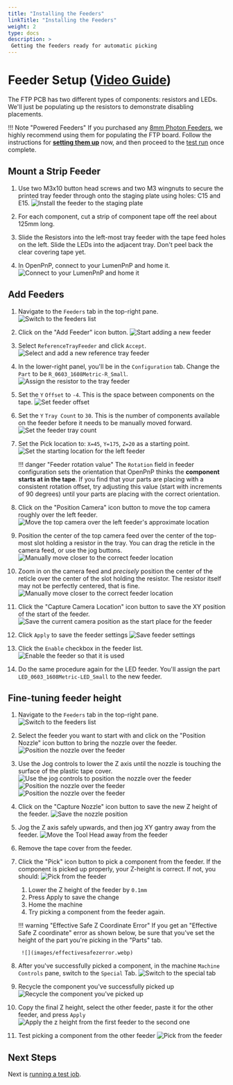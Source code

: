 ```yaml
---
title: "Installing the Feeders"
linkTitle: "Installing the Feeders"
weight: 2
type: docs
description: >
 Getting the feeders ready for automatic picking
---
```

# Feeder Setup ([Video Guide](https://youtu.be/W0kdrxkkXUw?si=4_92zIogzx7Cs2Lq&t=512))

The FTP PCB has two different types of components: resistors and LEDs. We'll just be populating up the resistors to demonstrate disabling placements.

!!! Note "Powered Feeders"
    If you purchased any [8mm Photon Feeders](https://opulo.io/products/8mm-feeder), we highly recommend using them for populating the FTP board. Follow the instructions for **[setting them up](../../../feeders/1-overview/feeder-overview.md)** now, and then proceed to the [test run](../3-test-run/index.md) once complete.

## Mount a Strip Feeder

1. Use two M3x10 button head screws and two M3 wingnuts to secure the printed tray feeder through onto the staging plate using holes: C15 and E15.
  ![Install the feeder to the staging plate](images/Feeder-installed-with-screws.webp)

1. For each component, cut a strip of component tape off the reel about 125mm long.

2. Slide the Resistors into the left-most tray feeder with the tape feed holes on the left. Slide the LEDs into the adjacent tray. Don't peel back the clear covering tape yet.

3. In OpenPnP, connect to your LumenPnP and home it.
  ![Connect to your LumenPnP and home it](images/Connect-and-home.webp)

## Add Feeders

1. Navigate to the `Feeders` tab in the top-right pane.
  ![Switch to the feeders list](images/Feeders-tab.webp)

2. Click on the "Add Feeder" icon button.
  ![Start adding a new feeder](images/Add-feeder-button.webp)

3. Select `ReferenceTrayFeeder` and click `Accept`.
  ![Select and add a new reference tray feeder](images/Select-referenceTrayFeeder.webp)

4. In the lower-right panel, you'll be in the `Configuration` tab. Change the `Part` to be `R_0603_1608Metric-R_Small`.
  ![Assign the resistor to the tray feeder](images/Change-feeder-part.webp)

5. Set the `Y` `Offset` to `-4`. This is the space between components on the tape.
  ![Set feeder offset](images/Set-feeder-offset.webp)

6. Set the `Y` `Tray Count` to `30`. This is the number of components available on the feeder before it needs to be manually moved forward.
  ![Set the feeder tray count](images/Set-tray-count.webp)

7. Set the Pick location to: `X=45`, `Y=175`, `Z=20` as a starting point.
  ![Set the starting location for the left feeder](images/Set-left-pick-location.webp)

    !!! danger "Feeder rotation value"
        The `Rotation` field in feeder configuration sets the orientation that OpenPnP thinks the **component starts at in the tape**. If you find that your parts are placing with a consistent rotation offset, try adjusting this value (start with increments of 90 degrees) until your parts are placing with the correct orientation.

1. Click on the "Position Camera" icon button to move the top camera roughly over the left feeder.
  ![Move the top camera over the left feeder's approximate location](images/Position-camera-over-feeder.webp)

1. Position the center of the top camera feed over the center of the top-most slot holding a resistor in the tray. You can drag the reticle in the camera feed, or use the jog buttons.
  ![Manually move closer to the correct feeder location](images/Position-over-feeder-start-rough.webp)

1.  Zoom in on the camera feed and *precisely* position the center of the reticle over the center of the slot holding the resistor. The resistor itself may not be perfectly centered, that is fine.
  ![Manually move closer to the correct feeder location](images/Position-over-feeder-start-precise.webp)

1.  Click the "Capture Camera Location" icon button to save the XY position of the start of the feeder.
  ![Save the current camera position as the start place for the feeder](images/Capture-camera-position-feeder.webp)

1.  Click `Apply` to save the feeder settings
  ![Save feeder settings](images/Save-feeder-settings.webp)

1.  Click the `Enable` checkbox in the feeder list.
  ![Enable the feeder so that it is used](images/Enable-feeder.webp)

1.  Do the same procedure again for the LED feeder. You'll assign the part `LED_0603_1608Metric-LED_Small` to the new feeder.

## Fine-tuning feeder height

1. Navigate to the `Feeders` tab in the top-right pane.
  ![Switch to the feeders list](images/Feeders-tab.webp)

2. Select the feeder you want to start with and click on the "Position Nozzle" icon button to bring the nozzle over the feeder.
  ![Position the nozzle over the feeder](images/Position-nozzle-over-feeder.webp)

3. Use the Jog controls to lower the Z axis until the nozzle is touching the surface of the plastic tape cover.
  ![Use the jog controls to position the nozzle over the feeder](images/Z-jog-controls.webp)
  ![Position the nozzle over the feeder](images/Nozzle-position-far.webp)
  ![Position the nozzle over the feeder](images/Nozzle-position-close.webp)

4. Click on the "Capture Nozzle" icon button to save the new Z height of the feeder.
  ![Save the nozzle position](images/Capture-nozzle-position-feeder.webp)

5. Jog the Z axis safely upwards, and then jog XY gantry away from the feeder.
  ![Move the Tool Head away from the feeder](images/XY-jog-controls.webp)

6. Remove the tape cover from the feeder.
7. Click the "Pick" icon button to pick a component from the feeder. If the component is picked up properly, your Z-height is correct. If not, you should:
  ![Pick from the feeder](images/Pick-from-feeder.webp)

    1. Lower the Z height of the feeder by `0.1mm`
    2. Press Apply to save the change
    3. Home the machine
    4. Try picking a component from the feeder again.

    !!! warning "Effective Safe Z Coordinate Error"
        If you get an "Effective Safe Z coordinate" error as shown below, be sure that you've set the height of the part you're picking in the "Parts" tab.

        ![](images/effectivesafezerror.webp)

1. After you've successfully picked a component, in the machine `Machine Controls` pane, switch to the `Special` Tab.
  ![Switch to the special tab](images/Special-tab.webp)

1. Recycle the component you've successfully picked up
  ![Recycle the component you've picked up](images/Recycle-component.webp)

1.  Copy the final Z height, select the other feeder, paste it for the other feeder, and press `Apply`
  ![Apply the z height from the first feeder to the second one](images/Copy-and-paste-z-height.webp)

1.  Test picking a component from the other feeder
  ![Pick from the feeder](images/Pick-from-feeder.webp)

## Next Steps

Next is [running a test job](../3-test-run/index.md).
